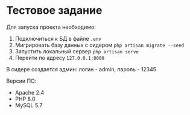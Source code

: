 # Тестовое задание
Для запуска проекта необходимо:
1. Подключиться к БД в файле `.env`
2. Мигрировать базу данных с сидером `php artisan migrate --seed`
3. Запустить локальный сервер `php artisan serve`
4. Перейти по адресу `127.0.0.1:8000`

В сидере создается админ: логин - admin, пароль - 12345

Версии ПО:
- Apache 2.4
- PHP 8.0
- MySQL 5.7
